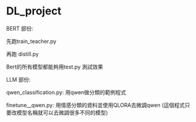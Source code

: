 # DL_project

BERT 部份:

先跑train_teacher.py

再跑 distill.py

Bert的所有模型都能夠用test.py 測試效果



LLM 部份:

qwen_classification.py: 用qwen做分類的範例程式 

finetune__qwen.py: 用情感分類的資料並使用QLORA去微調qwen (這個程式只要改模型名稱就可以去微調很多不同的模型)
